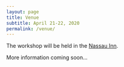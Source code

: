 ```yaml
---
layout: page
title: Venue
subtitle: April 21-22, 2020
permalink: /venue/
---
```


The workshop will be held in the [Nassau Inn](https://www.nassauinn.com/).

More information coming soon...
